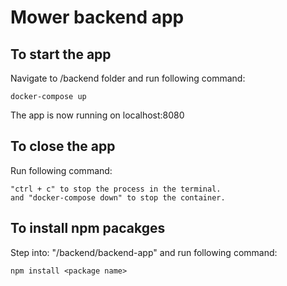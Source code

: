 # Mower backend app
## To start the app
Navigate to /backend folder and run following command:
```
docker-compose up
```
The app is now running on localhost:8080
## To close the app
Run following command:
```
"ctrl + c" to stop the process in the terminal.
and "docker-compose down" to stop the container. 
```

## To install npm pacakges
Step into: "/backend/backend-app" and run following command:
```
npm install <package name>
```
